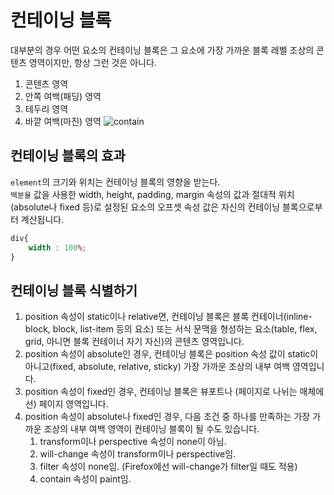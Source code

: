 # 컨테이닝 블록 

대부분의 경우 어떤 요소의 컨테이닝 블록은 그 요소에 가장 가까운 블록 레벨 조상의 콘텐츠 영역이지만, 항상 그런 것은 아니다. 

1. 콘텐츠 영역
2. 안쪽 여백(패딩) 영역
3. 테두리 영역
4. 바깥 여백(마진) 영역
![contain](../img/contain.png)

## 컨테이닝 블록의 효과

`element`의 크기와 위치는 컨테이닝 블록의 영향을 받는다.  
`백분율` 값을 사용한 width, height, padding, margin 속성의 값과 절대적 위치(absolute나 fixed 등)로 설정된 요소의 오프셋 속성 값은 자신의 컨테이닝 블록으로부터 계산됩니다.

```CSS
div{
    width : 100%;
}
```

## 컨테이닝 블록 식별하기

1. position 속성이 static이나 relative면, 컨테이닝 블록은 블록 컨테이너(inline-block, block, list-item 등의 요소) 또는 서식 문맥을 형성하는 요소(table, flex, grid, 아니면 블록 컨테이너 자기 자신)의 콘텐츠 영역입니다.
2. position 속성이 absolute인 경우, 컨테이닝 블록은 position 속성 값이 static이 아니고(fixed, absolute, relative, sticky) 가장 가까운 조상의 내부 여백 영역입니다.
3. position 속성이 fixed인 경우, 컨테이닝 블록은 뷰포트나 (페이지로 나뉘는 매체에선) 페이지 영역입니다.
4. position 속성이 absolute나 fixed인 경우, 다음 조건 중 하나를 만족하는 가장 가까운 조상의 내부 여백 영역이 컨테이닝 블록이 될 수도 있습니다.
    1. transform이나 perspective 속성이 none이 아님.
    2. will-change 속성이 transform이나 perspective임.
    3. filter 속성이 none임. (Firefox에선 will-change가 filter일 때도 적용)
    4. contain 속성이 paint임.